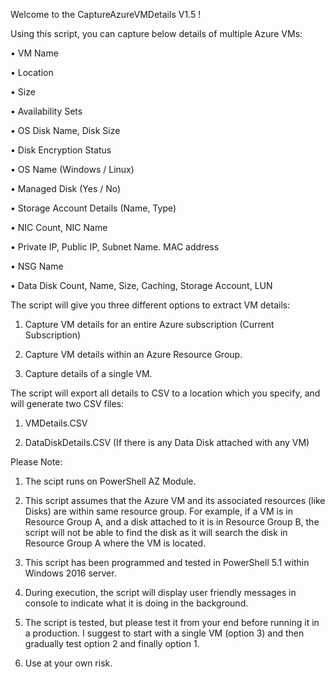 Welcome to the CaptureAzureVMDetails V1.5 !


Using this script, you can capture below details of multiple Azure VMs:



• VM Name

• Location

• Size

• Availability Sets

• OS Disk Name, Disk Size

• Disk Encryption Status

• OS Name (Windows / Linux)

• Managed Disk (Yes / No)

• Storage Account Details (Name, Type)

• NIC Count, NIC Name

• Private IP, Public IP, Subnet Name. MAC address

• NSG Name

• Data Disk Count, Name, Size, Caching, Storage Account, LUN

 
 

The script will give you three different options to extract VM details:


1. Capture VM details for an entire Azure subscription (Current Subscription)

2. Capture VM details within an Azure Resource Group.

3. Capture details of a single VM.

 
 

The script will export all details to CSV to a location which you specify, and will generate two CSV files:


1. VMDetails.CSV

2. DataDiskDetails.CSV (If there is any Data Disk attached with any VM)


Please Note:

1. The scipt runs on PowerShell AZ Module.

2. This script assumes that the Azure VM and its associated resources (like Disks) are within same resource group. For example, if a VM is in Resource Group A, and a disk attached to it is in Resource Group B, the script will not be able to find the disk as it will search the disk in Resource Group A where the VM is located.

3. This script has been programmed and tested in PowerShell 5.1 within Windows 2016 server.

4. During execution, the script will display user friendly messages in console to indicate what it is doing in the background.

5. The script is tested, but please test it from your end before running it in a production. I suggest to start with a single VM (option    3) and then gradually test option 2 and finally option 1.

7. Use at your own risk.
